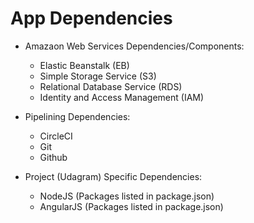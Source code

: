 # App Dependencies

- Amazaon Web Services Dependencies/Components:

    - Elastic Beanstalk (EB)
    - Simple Storage Service (S3)
    - Relational Database Service (RDS)
    - Identity and Access Management (IAM)

- Pipelining Dependencies:

    - CircleCI
    - Git
    - Github

- Project (Udagram) Specific Dependencies:

    - NodeJS (Packages listed in package.json)
    - AngularJS (Packages listed in package.json)
 
